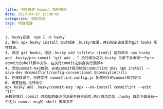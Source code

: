 ```yaml
---
title: 项目搭建-Commit 强制校验
date: 2023-04-07 19:00:00
categories: 强制校验
tags: 项目搭建
---
```


    1. husky安装  npm I -D husky
    2. 执行 npx husky install 自动创建 .husky/目录，并且指定该目录为git hooks 所在目录，
    3. 添加 git hooks，语法：husky add \<file\> \[cmd\] 运行命令 npx husky add .husky/pre-commit "git add . " 执行成功之后.husky 目录下会出现一个pre-commit的shell脚本文件，在执行commit之前会执行该脚本
    4. 添加commit-msg校验，安装commit规范校验commitlint 执行 npm install --save-dev @commitlint/config-conventional @commiylint/cli
    5. 在根目录下，创建文件 commitlint.config.js 配置相关的commit规范定义
    6. 绑定检验,执行命令
    npx husky add .husky/commit-msg 'npx --no-install commitlint --edit "$1"'
    来校验我们 commit 时添加的备注信息是否符合规范,执行成功之后 .husky 目录下面会有一个名为 commit-msg的 shell 脚本文件
